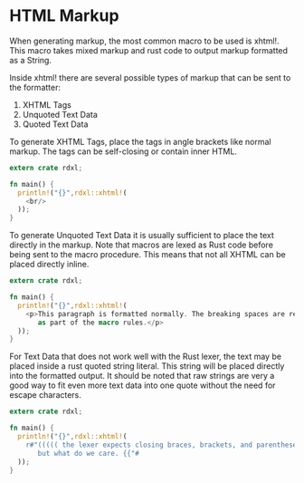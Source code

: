 # HTML Markup

When generating markup, the most common macro to be used is xhtml!. This macro
takes mixed markup and rust code to output markup formatted as a String.

Inside xhtml! there are several possible types of markup that can be sent to
the formatter:
1. XHTML Tags
2. Unquoted Text Data
3. Quoted Text Data

To generate XHTML Tags, place the tags in angle brackets like normal markup. The
tags can be self-closing or contain inner HTML.

```rust
extern crate rdxl;

fn main() {
  println!("{}",rdxl::xhtml!(
    <br/>
  ));
}
```

To generate Unquoted Text Data it is usually sufficient to place the text
directly in the markup. Note that macros are lexed as Rust code before being
sent to the macro procedure. This means that not all XHTML can be placed directly
inline.

```rust
extern crate rdxl;

fn main() {
  println!("{}",rdxl::xhtml!(
    <p>This paragraph is formatted normally. The breaking spaces are recognized
       as part of the macro rules.</p>
  ));
}
```

For Text Data that does not work well with the Rust lexer, the text may be placed
inside a rust quoted string literal. This string will be placed directly into the
formatted output. It should be noted that raw strings are very a good way to fit
even more text data into one quote without the need for escape characters.

```rust
extern crate rdxl;

fn main() {
  println!("{}",rdxl::xhtml!(
    r#"((((( the lexer expects closing braces, brackets, and parentheses [[[[
       but what do we care. {{"#
  ));
}
```
